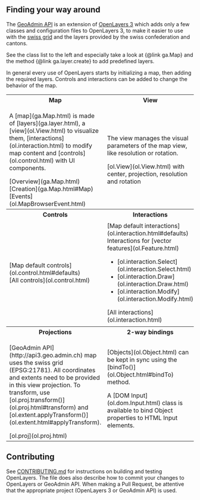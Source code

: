 Finding your way around
-----------------------

The [GeoAdmin API](http://api3.geo.admin.ch) is an extension of [OpenLayers 3](http://ol3js.org)
which adds only a few classes and configuration files to OpenLayers 3, to make it easier to
use with the [swiss grid](http://www.swisstopo.admin.ch/internet/swisstopo/en/home/topics/survey/sys/refsys/projections.html) and the layers provided by the swiss confederation and cantons.

See the class list to the left and especially take a look at {@link ga.Map} and the method {@link ga.layer.create}
to add predefined layers.

In general every use of OpenLayers starts by initializing a map, then adding the
required layers. Controls and interactions can be added to change the behavior of the map.


<table><tr>
<th width="33.3%">Map</th><th width="33.3%">View</th><th width="33.3%">Layers</th>
</tr><tr>
<td><p>A [map](ga.Map.html) is made of [layers](ga.layer.html), a [view](ol.View.html) to visualize them, [interactions](ol.interaction.html) to modify map content and [controls](ol.control.html) with UI components.</p>
[Overview](ga.Map.html)<br>
[Creation](ga.Map.html#Map)<br>
[Events](ol.MapBrowserEvent.html)</td>
<td><p>The view manages the visual parameters of the map view, like resolution or rotation.</p>
[ol.View](ol.View.html) with center, projection, resolution and rotation</td>
<td><p>Layers are lightweight containers that get their data from [sources](ol.source.html).</p>
[ol.layer.Tile](ol.layer.Tile.html)<br>
[ol.layer.Image](ol.layer.Image)<br>
[ol.layer.Vector](ol.layer.Vector)</td>
</tr><tr>
<th>Controls</th><th>Interactions</th><th>Sources and formats</th>
</tr><tr>
<td>[Map default controls](ol.control.html#defaults)<br>
[All controls](ol.control.html)
</td>
<td>
[Map default interactions](ol.interaction.html#defaults)<br>
Interactions for [vector features](ol.Feature.html)
<ul><li>[ol.interaction.Select](ol.interaction.Select.html)</li>
<li>[ol.interaction.Draw](ol.interaction.Draw.html)</li>
<li>[ol.interaction.Modify](ol.interaction.Modify.html)</li></ul>
[All interactions](ol.interaction.html)</td>
<td>[Tile sources](ol.source.Tile.html) for [ol.layer.Tile](ol.layer.Tile.html)
<br>[Image sources](ol.source.Image.html) for [ol.layer.Image](ol.layer.Image)
<br>[Vector sources](ol.source.Vector.html) for [ol.layer.Vector](ol.layer.Vector)
<br>[Formats](ol.format.Feature.html) for reading/writing vector data
<br>[ol.format.WMSCapabilities](ol.format.WMSCapabilities.html)</td></tr>
<tr><th>Projections</th><th>2-way bindings</th><th>Other components</th></tr>
<tr><td><p>[GeoAdmin API](http://api3.geo.admin.ch) map uses the swiss grid (EPSG:21781). All coordinates and extents need to be provided in this view projection. To transform, use [ol.proj.transform()](ol.proj.html#transform) and [ol.extent.applyTransform()](ol.extent.html#applyTransform).</p>
[ol.proj](ol.proj.html)</td>
<td><p>[Objects](ol.Object.html) can be kept in sync using the [bindTo()](ol.Object.html#bindTo) method.</p>
<p>A [DOM Input](ol.dom.Input.html) class is available to bind Object properties to HTML Input elements.</p></td>
<td>[ol.DeviceOrientation](ol.DeviceOrientation.html)<br>
[ol.Geolocation](ol.Geolocation.html)<br>
[ol.Overlay](ol.Overlay.html)<br>
[ol.FeatureOverlay](ol.FeatureOverlay.html)<br></td>
</tr></table>

Contributing
------------
See [CONTRIBUTING.md](https://github.com/geoadmin/ol3/blob/master/CONTRIBUTING.md) for instructions
on building and testing OpenLayers. The file does also describe how to commit your changes to OpenLayers or GeoAdmin API.
When making a Pull Request, be attentive that the appropriate project (OpenLayers 3 or GeoAdmin API) is used.

